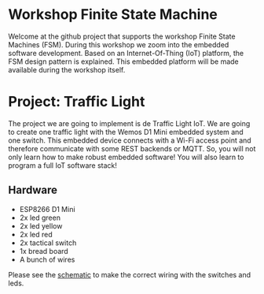 # Workshop Finite State Machine
Welcome at the github project that supports the workshop Finite State Machines (FSM). During this workshop we zoom into the embedded software development. Based on an Internet-Of-Thing (IoT) platform, the FSM design pattern is explained. This embedded platform will be made available during the workshop itself.

# Project: Traffic Light
The project we are going to implement is de Traffic Light IoT. We are going to create one traffic light with the Wemos D1 Mini embedded system and one switch. This embedded device connects with a Wi-Fi access point and therefore communicate with some REST backends or MQTT. So, you will not only learn how to make robust embedded software! You will also learn to program a full IoT software stack!

## Hardware
* ESP8266 D1 Mini
* 2x led green
* 2x led yellow
* 2x led red
* 2x tactical switch
* 1x bread board
* A bunch of wires

Please see the [schematic]('./Schematic%20Traffic%20Light%20Project.pdf') to make the correct wiring with the switches and leds.